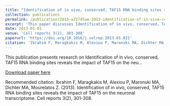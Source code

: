 ```yaml
---
title: "Identification of in vivo, conserved, TAF15 RNA binding sites reveals the impact of TAF15 on the neuronal transcriptome"
collection: publications
permalink: /publication/2013-a72745ae-2013-identification-of-in-vivo-conserved-ta
excerpt: 'This paper discusses Identification of in vivo, conserved, TAF15 RNA binding sites reveals the impact of TAF15 on the neu...'
date: 2013-01-01
venue: 'Cell reports 3(2), 301-308'
paperurl: 'https://doi.org/10.1016/j.celrep.2013.01.021'
citation: 'Ibrahim F, Maragkakis M, Alexiou P, Maronski MA, Dichter MA, Mourelatos Z. (2013). Identification of in vivo, conserved, TAF15 RNA binding sites reveals the impact of TAF15 on the neuronal transcriptome. Cell reports 3(2), 301-308.'
---
```


This publication presents research on Identification of in vivo, conserved, TAF15 RNA binding sites reveals the impact of TAF15 on the neu...

[Download paper here](https://doi.org/10.1016/j.celrep.2013.01.021)

Recommended citation: Ibrahim F, Maragkakis M, Alexiou P, Maronski MA, Dichter MA, Mourelatos Z. (2013). Identification of in vivo, conserved, TAF15 RNA binding sites reveals the impact of TAF15 on the neuronal transcriptome. Cell reports 3(2), 301-308.
